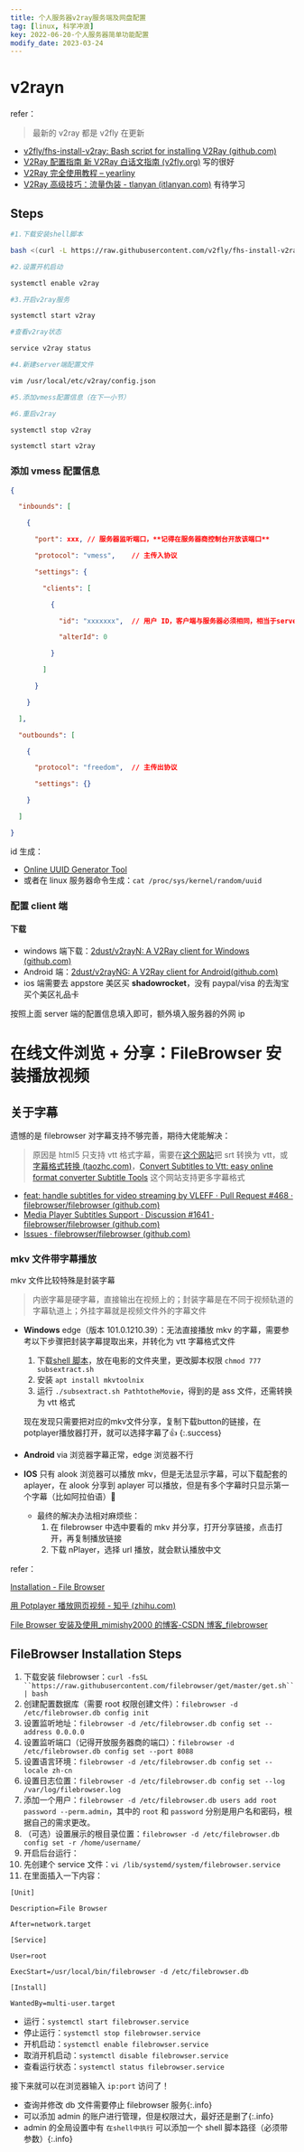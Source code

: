 ```yaml
---
title: 个人服务器v2ray服务端及网盘配置
tag: [linux, 科学冲浪]
key: 2022-06-20-个人服务器简单功能配置
modify_date: 2023-03-24
---
```

# v2rayn

refer：

> 最新的 v2ray 都是 v2fly 在更新

- [v2fly/fhs-install-v2ray: Bash script for installing V2Ray (github.com)](https://github.com/v2fly/fhs-install-v2ray)
- [V2Ray 配置指南 新 V2Ray 白话文指南 (v2fly.org)](https://guide.v2fly.org/) 写的很好
- [V2Ray 完全使用教程 – yearliny](https://yearliny.com/v2ray-complete-tutorial/)
- [V2Ray 高级技巧：流量伪装 - tlanyan (itlanyan.com)](https://itlanyan.com/v2ray-traffic-mask/) 有待学习

## Steps

```bash
#1.下载安装shell脚本

bash <(curl -L https://raw.githubusercontent.com/v2fly/fhs-install-v2ray/master/install-release.sh) 

#2.设置开机启动

systemctl enable v2ray

#3.开启v2ray服务

systemctl start v2ray

#查看v2ray状态

service v2ray status

#4.新建server端配置文件

vim /usr/local/etc/v2ray/config.json

#5.添加vmess配置信息（在下一小节）

#6.重启v2ray

systemctl stop v2ray

systemctl start v2ray

```

### 添加 vmess 配置信息

```json
{

  "inbounds": [

    {

      "port": xxx, // 服务器监听端口，**记得在服务器商控制台开放该端口**

      "protocol": "vmess",    // 主传入协议

      "settings": {

        "clients": [

          {

            "id": "xxxxxxx",  // 用户 ID，客户端与服务器必须相同，相当于server和client交流的凭证，要换一个自己的

            "alterId": 0

          }

        ]

      }

    }

  ],

  "outbounds": [

    {

      "protocol": "freedom",  // 主传出协议

      "settings": {}

    }

  ]

}

```

id 生成：

- [Online UUID Generator Tool](https://www.uuidgenerator.net/)
- 或者在 linux 服务器命令生成：`cat /proc/sys/kernel/random/uuid`

### 配置 client 端

#### 下载

- windows 端下载：[2dust/v2rayN: A V2Ray client for Windows (github.com)](https://github.com/2dust/v2rayN)
- Android 端：[2dust/v2rayNG: A V2Ray client for Android(github.com)](https://github.com/2dust/v2rayNG)
- ios 端需要去 appstore 美区买 **shadowrocket**，没有 paypal/visa 的去淘宝买个美区礼品卡

按照上面 server 端的配置信息填入即可，额外填入服务器的外网 ip

# 在线文件浏览 + 分享：FileBrowser 安装播放视频

## 关于字幕

遗憾的是 filebrowser 对字幕支持不够完善，期待大佬能解决：

> 原因是 html5 只支持 vtt 格式字幕，需要在[这个网站](https://www.happyscribe.com/subtitle-tools/subtitle-converter)把 srt 转换为 vtt，或[字幕格式转换 (taozhc.com)](https://sf.taozhc.com/site/transfersub)，[Convert Subtitles to Vtt: easy online format converter  Subtitle Tools](https://subtitletools.com/convert-to-vtt-online) 这个网站支持更多字幕格式

- [feat: handle subtitles for video streaming by VLEFF · Pull Request #468 · filebrowser/filebrowser (github.com)](https://github.com/filebrowser/filebrowser/pull/468)
- [Media Player Subtitles Support · Discussion #1641 · filebrowser/filebrowser (github.com)](https://github.com/filebrowser/filebrowser/discussions/1641)
- [Issues · filebrowser/filebrowser (github.com)](https://github.com/filebrowser/filebrowser/issues?q=is:issue+subtitle)

### mkv 文件带字幕播放

mkv 文件比较特殊是封装字幕

> 内嵌字幕是硬字幕，直接输出在视频上的；封装字幕是在不同于视频轨道的字幕轨道上；外挂字幕就是视频文件外的字幕文件

- **Windows** edge（版本 101.0.1210.39）：无法直接播放 mkv 的字幕，需要参考以下步骤把封装字幕提取出来，并转化为 vtt 字幕格式文件

  1. 下载[shell 脚本](https://github.com/Watson-XP/SubsExtract)，放在电影的文件夹里，更改脚本权限 `chmod 777 subsextract.sh`
  2. 安装 `apt install mkvtoolnix`
  3. 运行 `./subsextract.sh PathtotheMovie`，得到的是 ass 文件，还需转换为 vtt 格式

  现在发现只需要把对应的mkv文件分享，复制下载button的链接，在potplayer播放器打开，就可以选择字幕了👍
  {:.success}

- **Android** via 浏览器字幕正常，edge 浏览器不行
- **IOS** 只有 alook 浏览器可以播放 mkv，但是无法显示字幕，可以下载配套的 aplayer，在 alook 分享到 aplayer 可以播放，但是有多个字幕时只显示第一个字幕（比如阿拉伯语）🤮

  - 最终的解决办法相对麻烦些：
    1. 在 filebrowser 中选中要看的 mkv 并分享，打开分享链接，点击打开，再复制播放链接
    2. 下载 nPlayer，选择 url 播放，就会默认播放中文
  


refer：

[Installation - File Browser](https://filebrowser.org/installation)

[用 Potplayer 播放网页视频 - 知乎 (zhihu.com)](https://zhuanlan.zhihu.com/p/397343251)

[File Browser 安装及使用_mimishy2000 的博客-CSDN 博客_filebrowser](https://blog.csdn.net/mimishy2000/article/details/103437184)

## FileBrowser  Installation Steps

1. 下载安装 filebrowser：`curl -fsSL ``https://raw.githubusercontent.com/filebrowser/get/master/get.sh`` | bash`
2. 创建配置数据库（需要 root 权限创建文件）：`filebrowser -d /etc/filebrowser.db config init`
3. 设置监听地址：`filebrowser -d /etc/filebrowser.db config set --address 0.0.0.0`
4. 设置监听端口（记得开放服务器商的端口）：`filebrowser -d /etc/filebrowser.db config set --port 8088`
5. 设置语言环境：`filebrowser -d /etc/filebrowser.db config set --locale zh-cn`
6. 设置日志位置：`filebrowser -d /etc/filebrowser.db config set --log /var/log/filebrowser.log`
7. 添加一个用户：`filebrowser -d /etc/filebrowser.db users add root password --perm.admin`，其中的 `root` 和 `password` 分别是用户名和密码，根据自己的需求更改。
8. （可选）设置展示的根目录位置：`filebrowser -d /etc/filebrowser.db config set -r /home/username/`
9. 开启后台运行：
10. 先创建个 service 文件：`vi /lib/systemd/system/filebrowser.service`
11. 在里面插入一下内容：

```plaintext
[Unit]

Description=File Browser

After=network.target

[Service]

User=root

ExecStart=/usr/local/bin/filebrowser -d /etc/filebrowser.db

[Install]

WantedBy=multi-user.target

```

- 运行：`systemctl start filebrowser.service`
- 停止运行：`systemctl stop filebrowser.service`
- 开机启动：`systemctl enable filebrowser.service`
- 取消开机启动：`systemctl disable filebrowser.service`
- 查看运行状态：`systemctl status filebrowser.service`

接下来就可以在浏览器输入 `ip:port` 访问了！

- 查询并修改 db 文件需要停止 filebrowser 服务{:.info}
- 可以添加 admin 的账户进行管理，但是权限过大，最好还是删了{:.info}
- admin 的全局设置中有 `在shell中执行` 可以添加一个 shell 脚本路径（必须带参数）{:.info}
